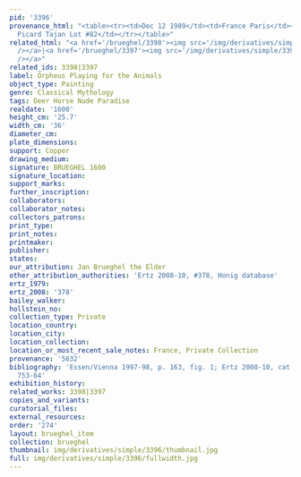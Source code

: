 ```yaml
---
pid: '3396'
provenance_html: "<table><tr><td>Dec 12 1989</td><td>France Paris</td><td>Sale Ader
  Picard Tajan Lot #82</td></tr></table>"
related_html: "<a href='/brueghel/3398'><img src='/img/derivatives/simple/3398/thumbnail.jpg'
  /></a>|<a href='/brueghel/3397'><img src='/img/derivatives/simple/3397/thumbnail.jpg'
  /></a>"
related_ids: 3398|3397
label: Orpheus Playing for the Animals
object_type: Painting
genre: Classical Mythology
tags: Deer Horse Nude Paradise
realdate: '1600'
height_cm: '25.7'
width_cm: '36'
diameter_cm:
plate_dimensions:
support: Copper
drawing_medium:
signature: BRUEGHEL 1600
signature_location:
support_marks:
further_inscription:
collaborators:
collaborator_notes:
collectors_patrons:
print_type:
print_notes:
printmaker:
publisher:
states:
our_attribution: Jan Brueghel the Elder
other_attribution_authorities: 'Ertz 2008-10, #378, Honig database'
ertz_1979:
ertz_2008: '378'
bailey_walker:
hollstein_no:
collection_type: Private
location_country:
location_city:
location_collection:
location_or_most_recent_sale_notes: France, Private Collection
provenance: '5632'
bibliography: 'Essen/Vienna 1997-98, p. 163, fig. 1; Ertz 2008-10, cat. #378, pp.
  753-64'
exhibition_history:
related_works: 3398|3397
copies_and_variants:
curatorial_files:
external_resources:
order: '274'
layout: brueghel_item
collection: brueghel
thumbnail: img/derivatives/simple/3396/thumbnail.jpg
full: img/derivatives/simple/3396/fullwidth.jpg
---
```


